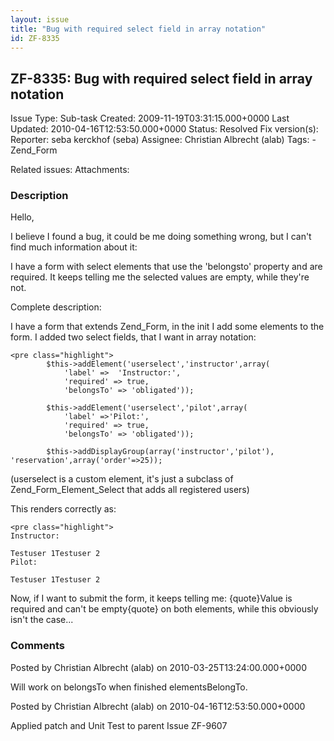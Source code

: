 ```yaml
---
layout: issue
title: "Bug with required select field in array notation"
id: ZF-8335
---
```


ZF-8335: Bug with required select field in array notation
---------------------------------------------------------

 Issue Type: Sub-task Created: 2009-11-19T03:31:15.000+0000 Last Updated: 2010-04-16T12:53:50.000+0000 Status: Resolved Fix version(s): 
 Reporter:  seba kerckhof (seba)  Assignee:  Christian Albrecht (alab)  Tags: - Zend\_Form
 
 Related issues: 
 Attachments: 
### Description

Hello,

I believe I found a bug, it could be me doing something wrong, but I can't find much information about it:

I have a form with select elements that use the 'belongsto' property and are required. It keeps telling me the selected values are empty, while they're not.

Complete description:

I have a form that extends Zend\_Form, in the init I add some elements to the form. I added two select fields, that I want in array notation:

 
    <pre class="highlight">
            $this->addElement('userselect','instructor',array(
                'label' =>  'Instructor:',
                'required' => true,
                'belongsTo' => 'obligated'));
            
            $this->addElement('userselect','pilot',array(
                'label' =>'Pilot:',
                'required' => true,
                'belongsTo' => 'obligated'));
            
            $this->addDisplayGroup(array('instructor','pilot'), 'reservation',array('order'=>25));


(userselect is a custom element, it's just a subclass of Zend\_Form\_Element\_Select that adds all registered users)

This renders correctly as:

 
    <pre class="highlight">
    Instructor:
     
    Testuser 1Testuser 2 
    Pilot: 
     
    Testuser 1Testuser 2


Now, if I want to submit the form, it keeps telling me: {quote}Value is required and can't be empty{quote} on both elements, while this obviously isn't the case...

 

 

### Comments

Posted by Christian Albrecht (alab) on 2010-03-25T13:24:00.000+0000

Will work on belongsTo when finished elementsBelongTo.

 

 

Posted by Christian Albrecht (alab) on 2010-04-16T12:53:50.000+0000

Applied patch and Unit Test to parent Issue ZF-9607

 

 